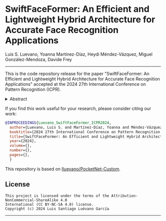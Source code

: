 # SwiftFaceFormer: An Efficient and Lightweight Hybrid Architecture for Accurate Face Recognition Applications
Luis S. Luevano, Yoanna Martínez-Díaz, Heydi Méndez-Vázquez, Miguel González-Mendoza, Davide Frey

--------

This is the code repository release for the paper "SwiftFaceFormer: An Efficient and Lightweight Hybrid Architecture for Accurate Face Recognition Applications" accepted at the 2024 27th International Conference on Pattern Recognition (ICPR).

<details>
<summary>Abstract</summary>
With the growing breakthrough of deep learning-based face recognition, the development of lightweight models that achieve high accuracy with computational and memory efficiency has become paramount, especially for deployment on embedded domains. While Vision Transformers have shown significant promising results in various computer vision tasks, their adaptability to resource-constrained devices remains a significant challenge. This paper introduces SwiftFaceFormer, a new efficient, and lightweight family of face recognition models inspired by the hybrid SwiftFormer architecture. Our proposal not only retains the representational capacity of its predecessor but also introduces efficiency improvements, enabling enhanced face recognition performance at a fraction of the computational cost. We also propose to enhance the verification performance of our original most lightweight variant by using a training paradigm based on Knowledge Distillation. Through extensive experiments on several face benchmarks, the presented SwiftFaceFormer demonstrates high levels of accuracy compared to the original SwiftFormer model, and very competitive results \hl{with respect to} state-of-the-art deep face recognition models, providing a suitable solution for real-time, on-device face recognition applications. Our code is available at https://github.com/Inria-CENATAV-Tec/SwiftFaceFormer
</details>

If you find this work useful for your research, please consider citing our work:

```BibTeX
@INPROCEEDINGS{Luevano_SwiftFaceFormer_ICPR2024,
  author={Luevano, Luis S. and Martínez-Díaz, Yoanna and Méndez-Vázquez, Heydi and González-Mendoza, Miguel and Frey, Davide},
  booktitle={2024 27th International Conference on Pattern Recognition (ICPR)}, 
  title={SwiftFaceFormer: An Efficient and Lightweight Hybrid Architecture for Accurate Face Recognition Applications}, 
  year={2024},
  volume={},
  number={},
  pages={},
  }
```

This repository is based on [lluevano/PocketNet-Custom](https://github.com/lluevano/PocketNet-custom).


## License

```
This project is licensed under the terms of the Attribution-NonCommercial-ShareAlike 4.0 
International (CC BY-NC-SA 4.0) license. 
Copyright (c) 2024 Luis Santiago Luévano García
```

--------

